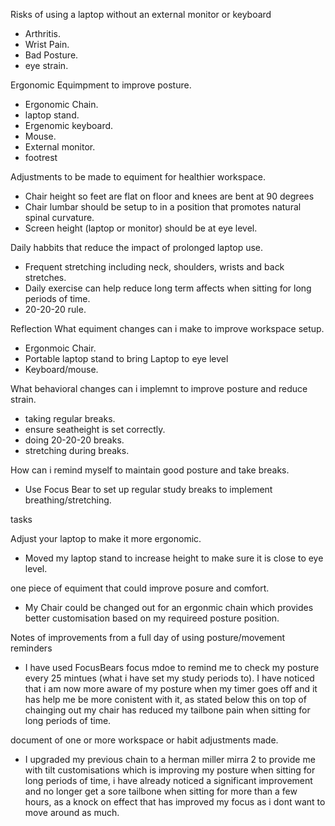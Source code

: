 Risks of using a laptop without an external monitor or keyboard

- Arthritis.
- Wrist Pain.
- Bad Posture.
- eye strain.

Ergonomic Equimpment to improve posture.

- Ergonomic Chain.
- laptop stand.
- Ergenomic keyboard.
- Mouse.
- External monitor.
- footrest

Adjustments to be made to equiment for healthier workspace.

- Chair height so feet are flat on floor and knees are bent at 90 degrees
- Chair lumbar should be setup to in a position that promotes natural spinal curvature.
- Screen height (laptop or monitor) should be at eye level.

Daily habbits that reduce the impact of prolonged laptop use.

- Frequent stretching including neck, shoulders, wrists and back stretches.
- Daily exercise can help reduce long term affects when sitting for long periods of time.
- 20-20-20 rule.

Reflection
What equiment changes can i make to improve workspace setup.

- Ergonmoic Chair.
- Portable laptop stand to bring Laptop to eye level
- Keyboard/mouse.

What behavioral changes can i implemnt to improve posture and reduce strain.

- taking regular breaks.
- ensure seatheight is set correctly.
- doing 20-20-20 breaks.
- stretching during breaks.

How can i remind myself to maintain good posture and take breaks.

- Use Focus Bear to set up regular study breaks to implement breathing/stretching.

tasks

Adjust your laptop to make it more ergonomic.
- Moved my laptop stand to increase height to make sure it is close to eye level.

one piece of equiment that could improve posure and comfort.

- My Chair could be changed out for an ergonmic chain which provides better customisation based on my requireed posture position.

Notes of improvements from a full day of using posture/movement reminders
- I have used FocusBears focus mdoe to remind me to check my posture every 25 mintues (what i have set my study periods to). I have noticed that i am now more aware of my posture when my timer goes off and it has help me be more conistent with it, as stated below this on top of chainging out my chair has reduced my tailbone pain when sitting for long periods of time.


document of one or more workspace or habit adjustments made.
- I upgraded my previous chain to a herman miller mirra 2 to provide me with tilt customisations which is improving my posture when sitting for long periods of time, i have already noticed a significant improvement and no longer get a sore tailbone when sitting for more than a few hours, as a knock on effect that has improved my focus as i dont want to move around as much.
